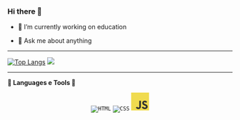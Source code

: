 ### Hi there 👋

- 🔭 I’m currently working on education
<!-- - 🌱 I’m currently learning  -->
<!-- - 👯 I’m looking to collaborate on ... -->
<!-- - 🤔 I’m looking for help with ... -->
- 💬 Ask me about anything
<!-- - 📫 How to reach me: ... -->
<!-- - ⚡ Fun fact: ... -->

---

[![Top Langs](https://github-readme-stats.vercel.app/api/top-langs/?username=ToniCalfim&theme=cobalt&hide_title=true&langs_count=6&show_icons=true)](https://github.com/ToniCalfim/github-readme-stats) <!-- [![My Stats](https://github-readme-stats.vercel.app/api?username=ToniCalfim&show_icons=true&theme=radical&hide_title=true&show_icons=true)](https://github.com/ToniCalfim/github-readme-stats) --> ![](https://komarev.com/ghpvc/?username=ToniCalfim&color=ff69b4&style=for-the-badge&label=PROFILE+VIEWS)

<!-- https://eddiehubcommunity.github.io/awesome-github-profiles/profiles -->

---

**🚀 Languages e Tools 🚀**
<div align= "center" > 
  <code><img title="HTML" height="40" src="https://upload.wikimedia.org/wikipedia/commons/6/61/HTML5_logo_and_wordmark.svg"></code>
  <code><img title="CSS" height="40" src="https://upload.wikimedia.org/wikipedia/commons/d/d5/CSS3_logo_and_wordmark.svg"></code>
  <!-- <code><img title="JavaScript" height="20" src=""></code> -->
  <code><img title="JavaScript" height="40" src="https://raw.githubusercontent.com/github/explore/80688e429a7d4ef2fca1e82350fe8e3517d3494d/topics/javascript/javascript.png"></code>
</div>
